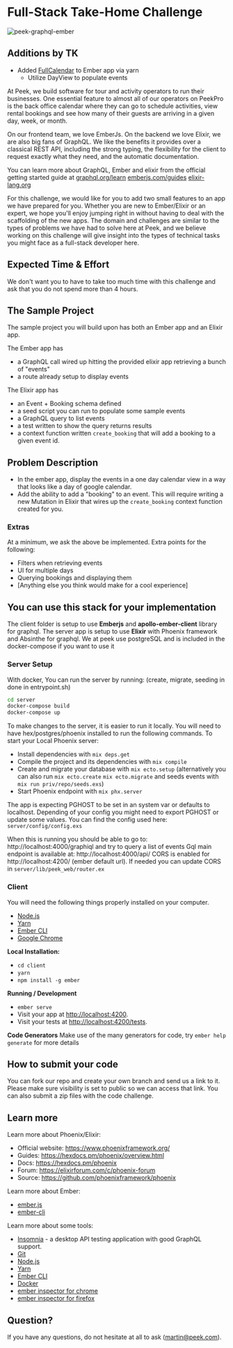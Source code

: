 # Full-Stack Take-Home Challenge

![peek-graphql-ember](https://gist.github.com/MartinBeuriot/6e208cd6645066547de9c7b96b9fad86/raw/fb812b50edc8b4d6a8644b1956239672a373175a/fs-challenge.png)

## Additions by TK
- Added [FullCalendar](https://fullcalendar.io/) to Ember app via yarn
  - Utilize DayView to populate events

At Peek, we build software for tour and activity operators to run their businesses. One essential feature to almost all of our operators on PeekPro is the back office calendar where they can go to schedule activities, view rental bookings and see how many of their guests are arriving in a given day, week, or month.

On our frontend team, we love EmberJs. On the backend we love Elixir, we are also big fans of GraphQL. We like the benefits it provides over a classical REST API, including the strong typing, the flexibility for the client to request exactly what they need, and the automatic documentation.

You can learn more about GraphQL, Ember and elixir from the official getting started guide at
[graphql.org/learn](https://graphql.org/learn/)
[emberjs.com/guides](https://guides.emberjs.com/release/)
[elixir-lang.org](https://elixir-lang.org/)

For this challenge, we would like for you to add two small features to an app we
have prepared for you. Whether you are new to Ember/Elixir or an expert, we hope
you'll enjoy jumping right in without having to deal with the scaffolding of the
new apps. The domain and challenges are similar to the types of problems we have had to solve here at Peek, and we believe working on this challenge will give insight into the types of technical tasks you might face as a full-stack developer here.

## Expected Time & Effort

We don't want you to have to take too much time with this challenge and ask that you do not spend more than 4 hours.

## The Sample Project

The sample project you will build upon has both an Ember app and an Elixir app.

The Ember app has

- a GraphQL call wired up hitting the provided elixir app retrieving a bunch of
  "events"
- a route already setup to display events

The Elixir app has

- an Event + Booking schema defined
- a seed script you can run to populate some sample events
- a GraphQL query to list events
- a test written to show the query returns results
- a context function written `create_booking` that will add a booking to a given event id.

## Problem Description

- In the ember app, display the events in a one day calendar view in a way that looks like a day of google calendar.
- Add the ability to add a "booking" to an event. This will require writing a new Mutation in Elixir that wires up the `create_booking` context function created for you.

### Extras

At a minimum, we ask the above be implemented. Extra points for the following:

- Filters when retrieving events
- UI for multiple days
- Querying bookings and displaying them
- [Anything else you think would make for a cool experience]

## You can use this stack for your implementation

The client folder is setup to use **Emberjs** and **apollo-ember-client** library for graphql.
The server app is setup to use **Elixir** with Phoenix framework and Absinthe for graphql.
We at peek use postgreSQL and is included in the docker-compose if you want to use it

### Server Setup

With docker, You can run the server by running:
(create, migrate, seeding in done in entrypoint.sh)

```sh
cd server
docker-compose build
docker-compose up
```

To make changes to the server, it is easier to run it locally. You will need to have hex/postgres/phoenix installed to run the following commands.
To start your Local Phoenix server:

- Install dependencies with `mix deps.get`
- Compile the project and its dependencies with `mix compile`
- Create and migrate your database with `mix ecto.setup` (alternatively you can also run `mix ecto.create` `mix ecto.migrate` and seeds events with `mix run priv/repo/seeds.exs`)
- Start Phoenix endpoint with `mix phx.server`

The app is expecting PGHOST to be set in an system var or defaults to localhost. Depending of your config you might need to export PGHOST or update some values. You can find the config used here: `server/config/config.exs`

When this is running you should be able to go to: http://localhost:4000/graphiql and try to query a list of events
Gql main endpoint is available at: http://localhost:4000/api/
CORS is enabled for http://localhost:4200/ (ember default url). If needed you can update CORS in `server/lib/peek_web/router.ex`

### Client

You will need the following things properly installed on your computer.

- [Node.js](https://nodejs.org/)
- [Yarn](https://yarnpkg.com/)
- [Ember CLI](https://ember-cli.com/)
- [Google Chrome](https://google.com/chrome/)

**Local Installation:**

- `cd client`
- `yarn`
- `npm install -g ember`

**Running / Development**

- `ember serve`
- Visit your app at [http://localhost:4200](http://localhost:4200).
- Visit your tests at [http://localhost:4200/tests](http://localhost:4200/tests).

**Code Generators**
Make use of the many generators for code, try `ember help generate` for more details

## How to submit your code

You can fork our repo and create your own branch and send us a link to it. Please make sure visibility is set to public so we can access that link.
You can also submit a zip files with the code challenge.

## Learn more

Learn more about Phoenix/Elixir:

- Official website: https://www.phoenixframework.org/
- Guides: https://hexdocs.pm/phoenix/overview.html
- Docs: https://hexdocs.pm/phoenix
- Forum: https://elixirforum.com/c/phoenix-forum
- Source: https://github.com/phoenixframework/phoenix

Learn more about Ember:

- [ember.js](https://emberjs.com/)
- [ember-cli](https://ember-cli.com/)

Learn more about some tools:

- [Insomnia](https://insomnia.rest/graphql/) - a desktop API testing application with good GraphQL support.
- [Git](https://git-scm.com/)
- [Node.js](https://nodejs.org/)
- [Yarn](https://yarnpkg.com/)
- [Ember CLI](https://ember-cli.com/)
- [Docker](https://docker.com/)
- [ember inspector for chrome](https://chrome.google.com/webstore/detail/ember-inspector/bmdblncegkenkacieihfhpjfppoconhi)
- [ember inspector for firefox](https://addons.mozilla.org/en-US/firefox/addon/ember-inspector/)


## Question?

If you have any questions, do not hesitate at all to ask (martin@peek.com).
